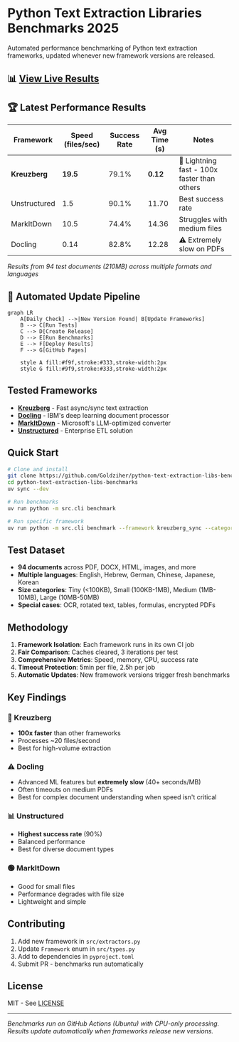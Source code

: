 # Python Text Extraction Libraries Benchmarks 2025

Automated performance benchmarking of Python text extraction frameworks, updated whenever new framework versions are released.

## 📊 [View Live Results](https://goldziher.github.io/python-text-extraction-libs-benchmarks/)

## 🏆 Latest Performance Results

| Framework     | Speed (files/sec) | Success Rate | Avg Time (s) | Notes                                       |
| ------------- | ----------------- | ------------ | ------------ | ------------------------------------------- |
| **Kreuzberg** | **19.5**          | 79.1%        | **0.12**     | 🚀 Lightning fast - 100x faster than others |
| Unstructured  | 1.5               | 90.1%        | 11.70        | Best success rate                           |
| MarkItDown    | 10.5              | 74.4%        | 14.36        | Struggles with medium files                 |
| Docling       | 0.14              | 82.8%        | 12.28        | ⚠️ Extremely slow on PDFs                   |

*Results from 94 test documents (210MB) across multiple formats and languages*

## 🔄 Automated Update Pipeline

```mermaid
graph LR
    A[Daily Check] -->|New Version Found| B[Update Frameworks]
    B --> C[Run Tests]
    C --> D[Create Release]
    D --> E[Run Benchmarks]
    E --> F[Deploy Results]
    F --> G[GitHub Pages]

    style A fill:#f9f,stroke:#333,stroke-width:2px
    style G fill:#9f9,stroke:#333,stroke-width:2px
```

## Tested Frameworks

- **[Kreuzberg](https://github.com/Goldziher/kreuzberg)** - Fast async/sync text extraction
- **[Docling](https://github.com/docling-project/docling)** - IBM's deep learning document processor
- **[MarkItDown](https://github.com/microsoft/markitdown)** - Microsoft's LLM-optimized converter
- **[Unstructured](https://github.com/Unstructured-IO/unstructured)** - Enterprise ETL solution

## Quick Start

```bash
# Clone and install
git clone https://github.com/Goldziher/python-text-extraction-libs-benchmarks
cd python-text-extraction-libs-benchmarks
uv sync --dev

# Run benchmarks
uv run python -m src.cli benchmark

# Run specific framework
uv run python -m src.cli benchmark --framework kreuzberg_sync --category small
```

## Test Dataset

- **94 documents** across PDF, DOCX, HTML, images, and more
- **Multiple languages**: English, Hebrew, German, Chinese, Japanese, Korean
- **Size categories**: Tiny (\<100KB), Small (100KB-1MB), Medium (1MB-10MB), Large (10MB-50MB)
- **Special cases**: OCR, rotated text, tables, formulas, encrypted PDFs

## Methodology

1. **Framework Isolation**: Each framework runs in its own CI job
1. **Fair Comparison**: Caches cleared, 3 iterations per test
1. **Comprehensive Metrics**: Speed, memory, CPU, success rate
1. **Timeout Protection**: 5min per file, 2.5h per job
1. **Automatic Updates**: New framework versions trigger fresh benchmarks

## Key Findings

### 🚀 Kreuzberg

- **100x faster** than other frameworks
- Processes ~20 files/second
- Best for high-volume extraction

### ⚠️ Docling

- Advanced ML features but **extremely slow** (40+ seconds/MB)
- Often timeouts on medium PDFs
- Best for complex document understanding when speed isn't critical

### 📊 Unstructured

- **Highest success rate** (90%)
- Balanced performance
- Best for diverse document types

### 🟢 MarkItDown

- Good for small files
- Performance degrades with file size
- Lightweight and simple

## Contributing

1. Add new framework in `src/extractors.py`
1. Update `Framework` enum in `src/types.py`
1. Add to dependencies in `pyproject.toml`
1. Submit PR - benchmarks run automatically

## License

MIT - See [LICENSE](LICENSE)

______________________________________________________________________

*Benchmarks run on GitHub Actions (Ubuntu) with CPU-only processing. Results update automatically when frameworks release new versions.*
